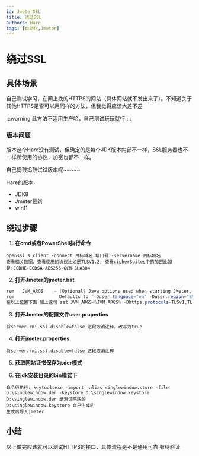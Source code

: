 ```yaml
---
id: JmeterSSL
title: 绕过SSL
authors: Hare
tags: [自动化,Jmeter]
---
```


# 绕过SSL

## 具体场景

自己测试学习，在网上找的HTTPS的网站（具体网站就不发出来了）。不知道关于其他HTTPS是否可以用同样的方法，但我觉得应该大差不差

:::warning
此方法不适用生产哈，自己测试玩玩就行
:::

### 版本问题

版本这个Hare没有测试，但确定的是每个JDK版本内部不一样，SSL服务器也不一样所使用的协议，加密也都不一样。

自己捣鼓捣鼓试试版本呢~~~~~

Hare的版本:
* JDK8
* Jmeter最新
* win11


## 绕过步骤

1. **在cmd或者PowerShell执行命令**

~~~
openssl s_client -connect 目标域名:端口号 -servername 目标域名       
查看相关数据，查看使用的协议比如是TLSV1.2, 查看cipherSuites中的加密比如是:ECDHE-ECDSA-AES256-GCM-SHA384
~~~

2. **打开Jmeter的jmeter.bat**
~~~java
rem   JVM_ARGS    - (Optional) Java options used when starting JMeter, e.g. -Dprop=val
rem                 Defaults to '-Duser.language="en" -Duser.region="EN"'
在以上位置下面 加上这句 set JVM_ARGS=%JVM_ARGS% -Dhttps.protocols=TLSv1,TLSv1.1,TLSv1.2 -Djdk.tls.client.protocols=TLSv1,TLSv1.1,TLSv1.2 -Djdk.tls.client.cipherSuites=ECDHE-ECDSA-AES256-GCM-SHA384
~~~


3. **打开Jmeter的配置文件user.properties**
~~~
将server.rmi.ssl.disable=false 这段取消注释，改写为true
~~~

4. **打开jmeter.properties**
~~~
将server.rmi.ssl.disable=false 这段取消注释
~~~

5. **获取网站证书保存为.der模式**

6. **在jdk安装目录的bin模式下**

~~~
命令行执行: keytool.exe -import -alias singlewindow.store -file D:\singlewindow.der -keystore D:\singlewindow.keystore
D:\singlewindow.der 是测试网站的  
D:\singlewindow.keystore 自己生成的
生成后导入jmeter
~~~

## 小结
以上做完应该就可以测试HTTPS的接口，具体流程是不是通用可靠 有待验证



